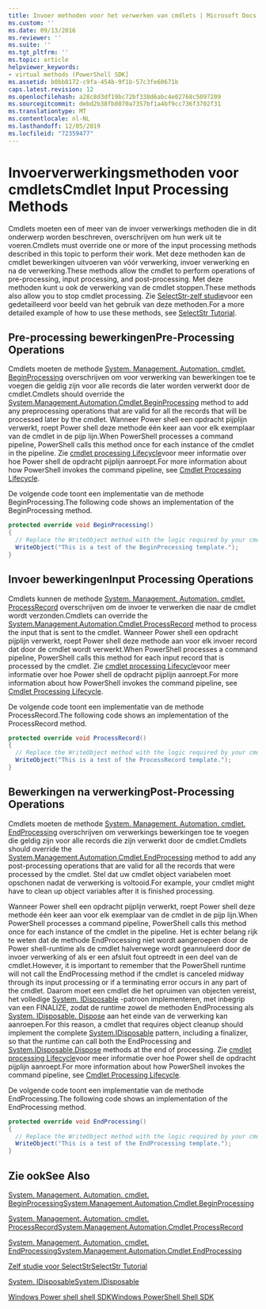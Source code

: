 ```yaml
---
title: Invoer methoden voor het verwerken van cmdlets | Microsoft Docs
ms.custom: ''
ms.date: 09/13/2016
ms.reviewer: ''
ms.suite: ''
ms.tgt_pltfrm: ''
ms.topic: article
helpviewer_keywords:
- virtual methods (PowerShell SDK]
ms.assetid: b0bb8172-c9fa-454b-9f1b-57c3fe60671b
caps.latest.revision: 12
ms.openlocfilehash: a28c8d3df19bc72bf338d6abc4e02768c5097209
ms.sourcegitcommit: debd2b38fb8070a7357bf1a4bf9cc736f3702f31
ms.translationtype: MT
ms.contentlocale: nl-NL
ms.lasthandoff: 12/05/2019
ms.locfileid: "72359477"
---
```

# <a name="cmdlet-input-processing-methods"></a><span data-ttu-id="94c47-102">Invoerverwerkingsmethoden voor cmdlets</span><span class="sxs-lookup"><span data-stu-id="94c47-102">Cmdlet Input Processing Methods</span></span>

<span data-ttu-id="94c47-103">Cmdlets moeten een of meer van de invoer verwerkings methoden die in dit onderwerp worden beschreven, overschrijven om hun werk uit te voeren.</span><span class="sxs-lookup"><span data-stu-id="94c47-103">Cmdlets must override one or more of the input processing methods described in this topic to perform their work.</span></span>
<span data-ttu-id="94c47-104">Met deze methoden kan de cmdlet bewerkingen uitvoeren van vóór verwerking, invoer verwerking en na de verwerking.</span><span class="sxs-lookup"><span data-stu-id="94c47-104">These methods allow the cmdlet to perform operations of pre-processing, input processing, and post-processing.</span></span>
<span data-ttu-id="94c47-105">Met deze methoden kunt u ook de verwerking van de cmdlet stoppen.</span><span class="sxs-lookup"><span data-stu-id="94c47-105">These methods also allow you to stop cmdlet processing.</span></span>
<span data-ttu-id="94c47-106">Zie [SelectStr-zelf studie](selectstr-tutorial.md)voor een gedetailleerd voor beeld van het gebruik van deze methoden.</span><span class="sxs-lookup"><span data-stu-id="94c47-106">For a more detailed example of how to use these methods, see [SelectStr Tutorial](selectstr-tutorial.md).</span></span>

## <a name="pre-processing-operations"></a><span data-ttu-id="94c47-107">Pre-processing bewerkingen</span><span class="sxs-lookup"><span data-stu-id="94c47-107">Pre-Processing Operations</span></span>

<span data-ttu-id="94c47-108">Cmdlets moeten de methode [System. Management. Automation. cmdlet. BeginProcessing](/dotnet/api/System.Management.Automation.Cmdlet.BeginProcessing) overschrijven om voor verwerking van bewerkingen toe te voegen die geldig zijn voor alle records die later worden verwerkt door de cmdlet.</span><span class="sxs-lookup"><span data-stu-id="94c47-108">Cmdlets should override the [System.Management.Automation.Cmdlet.BeginProcessing](/dotnet/api/System.Management.Automation.Cmdlet.BeginProcessing) method to add any preprocessing operations that are valid for all the records that will be processed later by the cmdlet.</span></span>
<span data-ttu-id="94c47-109">Wanneer Power shell een opdracht pijplijn verwerkt, roept Power shell deze methode één keer aan voor elk exemplaar van de cmdlet in de pijp lijn.</span><span class="sxs-lookup"><span data-stu-id="94c47-109">When PowerShell processes a command pipeline, PowerShell calls this method once for each instance of the cmdlet in the pipeline.</span></span>
<span data-ttu-id="94c47-110">Zie [cmdlet processing Lifecycle](/previous-versions/ms714429(v=vs.85))voor meer informatie over hoe Power shell de opdracht pijplijn aanroept.</span><span class="sxs-lookup"><span data-stu-id="94c47-110">For more information about how PowerShell invokes the command pipeline, see [Cmdlet Processing Lifecycle](/previous-versions/ms714429(v=vs.85)).</span></span>

<span data-ttu-id="94c47-111">De volgende code toont een implementatie van de methode BeginProcessing.</span><span class="sxs-lookup"><span data-stu-id="94c47-111">The following code shows an implementation of the BeginProcessing method.</span></span>

```csharp
protected override void BeginProcessing()
{
  // Replace the WriteObject method with the logic required by your cmdlet.
  WriteObject("This is a test of the BeginProcessing template.");
}
```

## <a name="input-processing-operations"></a><span data-ttu-id="94c47-112">Invoer bewerkingen</span><span class="sxs-lookup"><span data-stu-id="94c47-112">Input Processing Operations</span></span>

<span data-ttu-id="94c47-113">Cmdlets kunnen de methode [System. Management. Automation. cmdlet. ProcessRecord](/dotnet/api/System.Management.Automation.Cmdlet.ProcessRecord) overschrijven om de invoer te verwerken die naar de cmdlet wordt verzonden.</span><span class="sxs-lookup"><span data-stu-id="94c47-113">Cmdlets can override the [System.Management.Automation.Cmdlet.ProcessRecord](/dotnet/api/System.Management.Automation.Cmdlet.ProcessRecord) method to process the input that is sent to the cmdlet.</span></span>
<span data-ttu-id="94c47-114">Wanneer Power shell een opdracht pijplijn verwerkt, roept Power shell deze methode aan voor elk invoer record dat door de cmdlet wordt verwerkt.</span><span class="sxs-lookup"><span data-stu-id="94c47-114">When PowerShell processes a command pipeline, PowerShell calls this method for each input record that is processed by the cmdlet.</span></span>
<span data-ttu-id="94c47-115">Zie [cmdlet processing Lifecycle](/previous-versions/ms714429(v=vs.85))voor meer informatie over hoe Power shell de opdracht pijplijn aanroept.</span><span class="sxs-lookup"><span data-stu-id="94c47-115">For more information about how PowerShell invokes the command pipeline, see [Cmdlet Processing Lifecycle](/previous-versions/ms714429(v=vs.85)).</span></span>

<span data-ttu-id="94c47-116">De volgende code toont een implementatie van de methode ProcessRecord.</span><span class="sxs-lookup"><span data-stu-id="94c47-116">The following code shows an implementation of the ProcessRecord method.</span></span>

```csharp
protected override void ProcessRecord()
{
  // Replace the WriteObject method with the logic required by your cmdlet.
  WriteObject("This is a test of the ProcessRecord template.");
}
```

## <a name="post-processing-operations"></a><span data-ttu-id="94c47-117">Bewerkingen na verwerking</span><span class="sxs-lookup"><span data-stu-id="94c47-117">Post-Processing Operations</span></span>

<span data-ttu-id="94c47-118">Cmdlets moeten de methode [System. Management. Automation. cmdlet. EndProcessing](/dotnet/api/System.Management.Automation.Cmdlet.EndProcessing) overschrijven om verwerkings bewerkingen toe te voegen die geldig zijn voor alle records die zijn verwerkt door de cmdlet.</span><span class="sxs-lookup"><span data-stu-id="94c47-118">Cmdlets should override the [System.Management.Automation.Cmdlet.EndProcessing](/dotnet/api/System.Management.Automation.Cmdlet.EndProcessing) method to add any post-processing operations that are valid for all the records that were processed by the cmdlet.</span></span>
<span data-ttu-id="94c47-119">Stel dat uw cmdlet object variabelen moet opschonen nadat de verwerking is voltooid.</span><span class="sxs-lookup"><span data-stu-id="94c47-119">For example, your cmdlet might have to clean up object variables after it is finished processing.</span></span>

<span data-ttu-id="94c47-120">Wanneer Power shell een opdracht pijplijn verwerkt, roept Power shell deze methode één keer aan voor elk exemplaar van de cmdlet in de pijp lijn.</span><span class="sxs-lookup"><span data-stu-id="94c47-120">When PowerShell processes a command pipeline, PowerShell calls this method once for each instance of the cmdlet in the pipeline.</span></span>
<span data-ttu-id="94c47-121">Het is echter belang rijk te weten dat de methode EndProcessing niet wordt aangeroepen door de Power shell-runtime als de cmdlet halverwege wordt geannuleerd door de invoer verwerking of als er een afsluit fout optreedt in een deel van de cmdlet.</span><span class="sxs-lookup"><span data-stu-id="94c47-121">However, it is important to remember that the PowerShell runtime will not call the EndProcessing method if the cmdlet is canceled midway through its input processing or if a terminating error occurs in any part of the cmdlet.</span></span>
<span data-ttu-id="94c47-122">Daarom moet een cmdlet die het opruimen van objecten vereist, het volledige [System. IDisposable](/dotnet/api/System.IDisposable) -patroon implementeren, met inbegrip van een FINALIZE, zodat de runtime zowel de methoden EndProcessing als [System. IDisposable. Dispose](/dotnet/api/System.IDisposable.Dispose) aan het einde van de verwerking kan aanroepen.</span><span class="sxs-lookup"><span data-stu-id="94c47-122">For this reason, a cmdlet that requires object cleanup should implement the complete [System.IDisposable](/dotnet/api/System.IDisposable) pattern, including a finalizer, so that the runtime can call both the EndProcessing and [System.IDisposable.Dispose](/dotnet/api/System.IDisposable.Dispose) methods at the end of processing.</span></span>
<span data-ttu-id="94c47-123">Zie [cmdlet processing Lifecycle](/previous-versions/ms714429(v=vs.85))voor meer informatie over hoe Power shell de opdracht pijplijn aanroept.</span><span class="sxs-lookup"><span data-stu-id="94c47-123">For more information about how PowerShell invokes the command pipeline, see [Cmdlet Processing Lifecycle](/previous-versions/ms714429(v=vs.85)).</span></span>

<span data-ttu-id="94c47-124">De volgende code toont een implementatie van de methode EndProcessing.</span><span class="sxs-lookup"><span data-stu-id="94c47-124">The following code shows an implementation of the EndProcessing method.</span></span>

```csharp
protected override void EndProcessing()
{
  // Replace the WriteObject method with the logic required by your cmdlet.
  WriteObject("This is a test of the EndProcessing template.");
}
```

## <a name="see-also"></a><span data-ttu-id="94c47-125">Zie ook</span><span class="sxs-lookup"><span data-stu-id="94c47-125">See Also</span></span>

[<span data-ttu-id="94c47-126">System. Management. Automation. cmdlet. BeginProcessing</span><span class="sxs-lookup"><span data-stu-id="94c47-126">System.Management.Automation.Cmdlet.BeginProcessing</span></span>](/dotnet/api/System.Management.Automation.Cmdlet.BeginProcessing)

[<span data-ttu-id="94c47-127">System. Management. Automation. cmdlet. ProcessRecord</span><span class="sxs-lookup"><span data-stu-id="94c47-127">System.Management.Automation.Cmdlet.ProcessRecord</span></span>](/dotnet/api/System.Management.Automation.Cmdlet.ProcessRecord)

[<span data-ttu-id="94c47-128">System. Management. Automation. cmdlet. EndProcessing</span><span class="sxs-lookup"><span data-stu-id="94c47-128">System.Management.Automation.Cmdlet.EndProcessing</span></span>](/dotnet/api/System.Management.Automation.Cmdlet.EndProcessing)

[<span data-ttu-id="94c47-129">Zelf studie voor SelectStr</span><span class="sxs-lookup"><span data-stu-id="94c47-129">SelectStr Tutorial</span></span>](selectstr-tutorial.md)

[<span data-ttu-id="94c47-130">System. IDisposable</span><span class="sxs-lookup"><span data-stu-id="94c47-130">System.IDisposable</span></span>](/dotnet/api/System.IDisposable)

[<span data-ttu-id="94c47-131">Windows Power shell shell SDK</span><span class="sxs-lookup"><span data-stu-id="94c47-131">Windows PowerShell Shell SDK</span></span>](../windows-powershell-reference.md)
